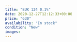 ```yaml
---
title: "EUK 134 0.1%"
date: 2020-12-27T12:12:33+00:00
price: "630"
availability: "In stock"
condition: "New"
images:
---
```


